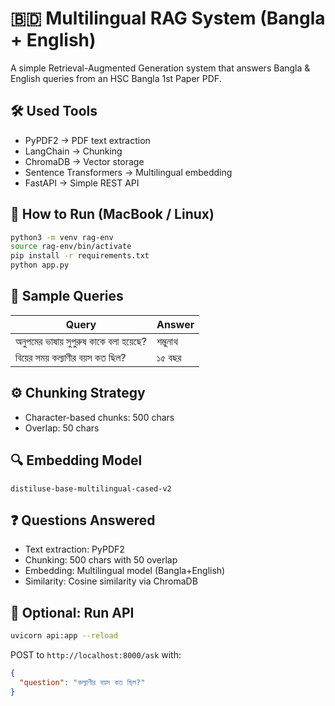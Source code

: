 # 🇧🇩 Multilingual RAG System (Bangla + English)
A simple Retrieval-Augmented Generation system that answers Bangla & English queries from an HSC Bangla 1st Paper PDF.

## 🛠 Used Tools
- PyPDF2 → PDF text extraction
- LangChain → Chunking
- ChromaDB → Vector storage
- Sentence Transformers → Multilingual embedding
- FastAPI → Simple REST API

## 🚀 How to Run (MacBook / Linux)
```bash
python3 -m venv rag-env
source rag-env/bin/activate
pip install -r requirements.txt
python app.py
```

## 💬 Sample Queries
| Query | Answer |
|-------|--------|
| অনুপমের ভাষায় সুপুরুষ কাকে বলা হয়েছে? | শম্ভুনাথ |
| বিয়ের সময় কল্যাণীর বয়স কত ছিল? | ১৫ বছর |

## ⚙️ Chunking Strategy
- Character-based chunks: 500 chars
- Overlap: 50 chars

## 🔍 Embedding Model
`distiluse-base-multilingual-cased-v2`

## ❓ Questions Answered
- Text extraction: PyPDF2
- Chunking: 500 chars with 50 overlap
- Embedding: Multilingual model (Bangla+English)
- Similarity: Cosine similarity via ChromaDB

## 🛜 Optional: Run API
```bash
uvicorn api:app --reload
```

POST to `http://localhost:8000/ask` with:
```json
{
  "question": "কল্যাণীর বয়স কত ছিল?"
}
```
